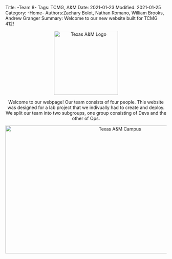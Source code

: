 Title: -Team 8- 
Tags: TCMG, A&M
Date: 2021-01-23
Modified: 2021-01-25
Category: -Home-
Authors:Zachary Bolot, Nathan Romano, William Brooks, Andrew Granger
Summary: Welcome to our new website built for TCMG 412!

<html>
    <head>
        <title>-Team 8-</title>
        <meta name="tags" content="TCMG, A&M" />
        <meta name="date" content="2021-01-23" />
        <meta name="modified" content="2021-01-25" />
        <meta name="category" content="-Home-" />
        <meta name="authors" content="Zachary Bolot, Nathan Romano, William Brooks, Andrew Granger" />
        <meta name="summary" content="Welcome to our new website built for TCMG 412!" />
    </head>
    <body>
        <center><img src="images/logo.jpg" alt="Texas A&M Logo" width="200" height="200">
        <p>Welcome to our webpage! Our team consists of four people. This website was designed for a lab project that we indivually had to create and deploy. We split our team into two subgroups, one group consisting of Devs and the other of Ops.</p>
        <img src="images/campus.jpg" alt="Texas A&M Campus" width="700"height="400"></center>
    </body>
</html>
